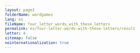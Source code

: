 ```yaml
---
layout: page2
folderName: wordgames
lang: es
fileName: four_letter_words_with_these_letters
permalink: es/four-letter-words-with-these-letters/result
letter: 4
sitemap: false
nointernationalization: true   
---
```

